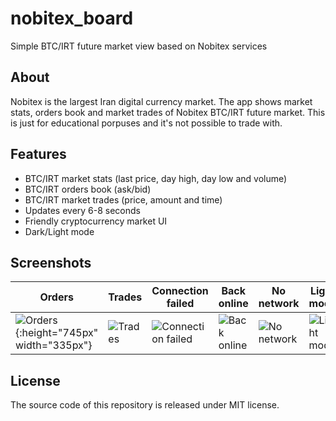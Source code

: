 # nobitex_board
Simple BTC/IRT future market view based on Nobitex services

## About
Nobitex is the largest Iran digital currency market. The app shows market stats, orders book and market trades of Nobitex BTC/IRT future market. This is just for educational porpuses and it's not possible to trade with.

## Features
* BTC/IRT market stats (last price, day high, day low and volume)
* BTC/IRT orders book (ask/bid)
* BTC/IRT market trades (price, amount and time)
* Updates every 6-8 seconds
* Friendly cryptocurrency market UI
* Dark/Light mode

## Screenshots
Orders | Trades | Connection failed | Back online | No network | Light mode
------------ | ------------- | ------------ | ------------- | ------------ | -------------
![Orders](https://raw.githubusercontent.com/dastgerdi/nobitex_board/main/screenshots/screenshot_1_s.jpg){:height="745px" width="335px"} | ![Trades](https://raw.githubusercontent.com/dastgerdi/nobitex_board/main/screenshots/screenshot_2_s.jpg) | ![Connection failed](https://raw.githubusercontent.com/dastgerdi/nobitex_board/main/screenshots/screenshot_3_s.jpg) | ![Back online](https://raw.githubusercontent.com/dastgerdi/nobitex_board/main/screenshots/screenshot_4_s.jpg) | ![No network](https://raw.githubusercontent.com/dastgerdi/nobitex_board/main/screenshots/screenshot_5_s.jpg) | ![Light mode](https://raw.githubusercontent.com/dastgerdi/nobitex_board/main/screenshots/screenshot_6_s.jpg)

## License
The source code of this repository is released under MIT license.
